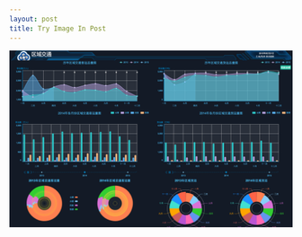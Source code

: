 ```yaml
---
layout: post
title: Try Image In Post
---
```

![Traffic Data Chart](/public/upload/traffic-chart.png)